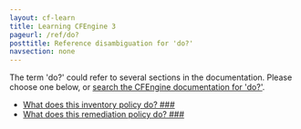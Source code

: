 ```yaml
---
layout: cf-learn
title: Learning CFEngine 3
pageurl: /ref/do?
posttitle: Reference disambiguation for 'do?'
navsection: none
---
```


The term 'do?' could refer to several sections in the documentation. Please choose one below, or
[search the CFEngine documentation for 'do?'](http://docs.cfengine.com/latest/search.html?q=do?).

- [What does this inventory policy do? \#\#\#](http://docs.cfengine.com/latest/examples-tutorials-report_inventory_remediate_sec_vulnerabilities.html#what-does-this-inventory-policy-do?-###)
- [What does this remediation policy do? \#\#\#](http://docs.cfengine.com/latest/examples-tutorials-report_inventory_remediate_sec_vulnerabilities.html#what-does-this-remediation-policy-do?-###)

